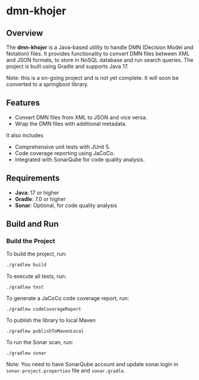 # dmn-khojer

## Overview
The **dmn-khojer** is a Java-based utility to handle DMN (Decision Model and Notation) files. It provides functionality to convert DMN files between XML and JSON formats, to store in NoSQL database and run search queries. The project is built using Gradle and supports Java 17.

Note: this is a on-going project and is not yet complete.  It will soon be converted to a springboot library.

## Features
- Convert DMN files from XML to JSON and vice versa.
- Wrap the DMN files with additional metadata.

It also includes
- Comprehensive unit tests with JUnit 5.
- Code coverage reporting using JaCoCo.
- Integrated with SonarQube for code quality analysis.

## Requirements
- **Java**: 17 or higher
- **Gradle**: 7.0 or higher
- **Sonar**: Optional, for code quality analysis


## Build and Run
### Build the Project
To build the project, run:
```bash
./gradlew build
```
To execute all tests, run:
```
./gradlew test
```
To generate a JaCoCo code coverage report, run:
```
./gradlew codeCoverageReport
```
To publish the library to local Maven
```
./gradlew publishToMavenLocal
```
To run the Sonar scan, run:
```
./gradlew sonar
```
Note: You need to have SonarQube account and update sonar.login in `sonar-project.properties` file and `sonar.gradle`.
